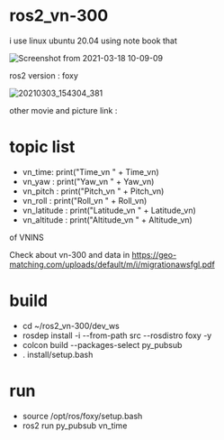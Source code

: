 # ros2_vn-300


i use linux ubuntu 20.04
using note book that 

![Screenshot from 2021-03-18 10-09-09](https://user-images.githubusercontent.com/26535065/111558391-08799600-87d2-11eb-8312-328f61734da1.png)

ros2 version : foxy

![20210303_154304_381](https://user-images.githubusercontent.com/26535065/111559314-9c982d00-87d3-11eb-9925-fa3f76e68c9c.jpg)

other movie and picture link : 


# topic list

* vn_time: print("Time_vn " + Time_vn)
* vn_yaw : print("Yaw_vn " + Yaw_vn) 
* vn_pitch : print("Pitch_vn " + Pitch_vn)
* vn_roll : print("Roll_vn " + Roll_vn)
* vn_latitude : print("Latitude_vn " + Latitude_vn)
* vn_altitude : print("Altitude_vn " + Altitude_vn)

of VNINS

Check about vn-300 and data in https://geo-matching.com/uploads/default/m/i/migrationawsfgl.pdf



# build 

* cd ~/ros2_vn-300/dev_ws
* rosdep install -i --from-path src --rosdistro foxy -y
* colcon build --packages-select py_pubsub
* . install/setup.bash


# run 
* source /opt/ros/foxy/setup.bash
* ros2 run py_pubsub vn_time


